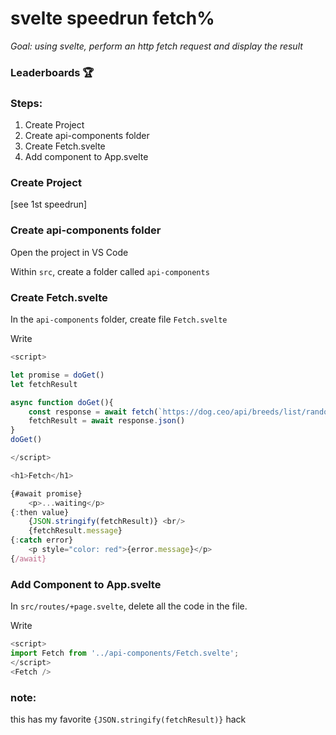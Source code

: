 # svelte speedrun fetch%
*Goal: using svelte, perform an http fetch request and display the result*

### Leaderboards 🏆


### Steps:
1. Create Project
2. Create api-components folder
3. Create Fetch.svelte
4. Add component to App.svelte

### Create Project

[see 1st speedrun]

### Create api-components folder

Open the project in VS Code

Within ```src```, create a folder called ```api-components```

### Create Fetch.svelte

In the ```api-components``` folder, create file ```Fetch.svelte```

Write 

```javascript
<script>

let promise = doGet()
let fetchResult

async function doGet(){
    const response = await fetch(`https://dog.ceo/api/breeds/list/random`)
    fetchResult = await response.json()
}
doGet()

</script>

<h1>Fetch</h1>

{#await promise}
    <p>...waiting</p>
{:then value}
    {JSON.stringify(fetchResult)} <br/>
    {fetchResult.message}
{:catch error}
    <p style="color: red">{error.message}</p>
{/await}

```

### Add Component to App.svelte

In ```src/routes/+page.svelte```, delete all the code in the file. 

Write

```javascript
<script>
import Fetch from '../api-components/Fetch.svelte';
</script>
<Fetch />
```

### note:
this has my favorite  ```{JSON.stringify(fetchResult)}``` hack
